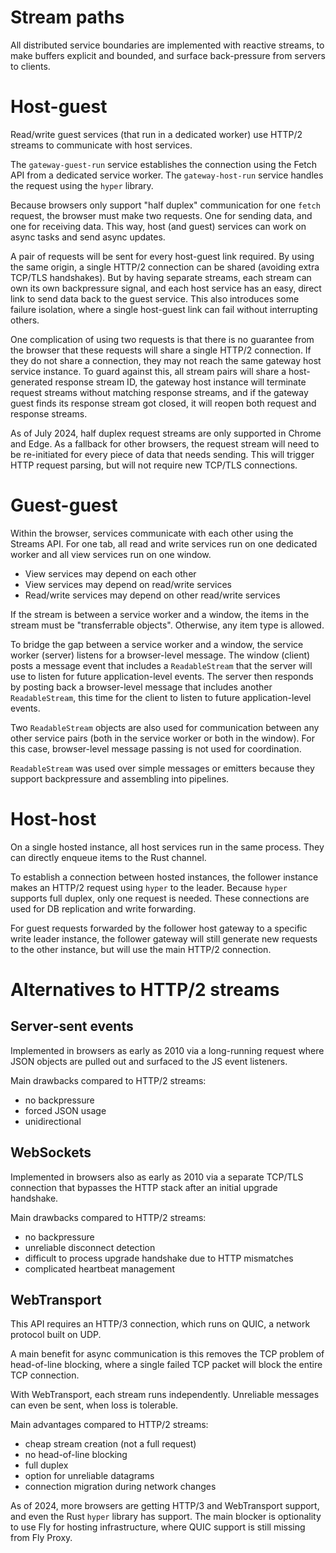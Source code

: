 # Stream paths

All distributed service boundaries are implemented with reactive streams, to make buffers explicit and bounded, and surface back-pressure from servers to clients.

# Host-guest

Read/write guest services (that run in a dedicated worker) use HTTP/2 streams to communicate with host services.

The `gateway-guest-run` service establishes the connection using the Fetch API from a dedicated service worker. The `gateway-host-run` service handles the request using the `hyper` library.

Because browsers only support "half duplex" communication for one `fetch` request, the browser must make two requests. One for sending data, and one for receiving data. This way, host (and guest) services can work on async tasks and send async updates.

A pair of requests will be sent for every host-guest link required. By using the same origin, a single HTTP/2 connection can be shared (avoiding extra TCP/TLS handshakes). But by having separate streams, each stream can own its own backpressure signal, and each host service has an easy, direct link to send data back to the guest service. This also introduces some failure isolation, where a single host-guest link can fail without interrupting others.

One complication of using two requests is that there is no guarantee from the browser that these requests will share a single HTTP/2 connection. If they do not share a connection, they may not reach the same gateway host service instance. To guard against this, all stream pairs will share a host-generated response stream ID, the gateway host instance will terminate request streams without matching response streams, and if the gateway guest finds its response stream got closed, it will reopen both request and response streams.

As of July 2024, half duplex request streams are only supported in Chrome and Edge. As a fallback for other browsers, the request stream will need to be re-initiated for every piece of data that needs sending. This will trigger HTTP request parsing, but will not require new TCP/TLS connections.

# Guest-guest

Within the browser, services communicate with each other using the Streams API. For one tab, all read and write services run on one dedicated worker and all view services run on one window.

- View services may depend on each other
- View services may depend on read/write services
- Read/write services may depend on other read/write services

If the stream is between a service worker and a window, the items in the stream must be "transferrable objects". Otherwise, any item type is allowed.

To bridge the gap between a service worker and a window, the service worker (server) listens for a browser-level message. The window (client) posts a message event that includes a `ReadableStream` that the server will use to listen for future application-level events. The server then responds by posting back a browser-level message that includes another `ReadableStream`, this time for the client to listen to future application-level events.

Two `ReadableStream` objects are also used for communication between any other service pairs (both in the service worker or both in the window). For this case, browser-level message passing is not used for coordination.

`ReadableStream` was used over simple messages or emitters because they support backpressure and assembling into pipelines.

# Host-host

On a single hosted instance, all host services run in the same process. They can directly enqueue items to the Rust channel.

To establish a connection between hosted instances, the follower instance makes an HTTP/2 request using `hyper` to the leader. Because `hyper` supports full duplex, only one request is needed. These connections are used for DB replication and write forwarding.

For guest requests forwarded by the follower host gateway to a specific write leader instance, the follower gateway will still generate new requests to the other instance, but will use the main HTTP/2 connection.

# Alternatives to HTTP/2 streams

## Server-sent events

Implemented in browsers as early as 2010 via a long-running request where JSON objects are pulled out and surfaced to the JS event listeners.

Main drawbacks compared to HTTP/2 streams:

- no backpressure
- forced JSON usage
- unidirectional

## WebSockets

Implemented in browsers also as early as 2010 via a separate TCP/TLS connection that bypasses the HTTP stack after an initial upgrade handshake.

Main drawbacks compared to HTTP/2 streams:

- no backpressure
- unreliable disconnect detection
- difficult to process upgrade handshake due to HTTP mismatches
- complicated heartbeat management

## WebTransport

This API requires an HTTP/3 connection, which runs on QUIC, a network protocol built on UDP.

A main benefit for async communication is this removes the TCP problem of head-of-line blocking, where a single failed TCP packet will block the entire TCP connection.

With WebTransport, each stream runs independently. Unreliable messages can even be sent, when loss is tolerable.

Main advantages compared to HTTP/2 streams:

- cheap stream creation (not a full request)
- no head-of-line blocking
- full duplex
- option for unreliable datagrams
- connection migration during network changes

As of 2024, more browsers are getting HTTP/3 and WebTransport support, and even the Rust `hyper` library has support. The main blocker is optionality to use Fly for hosting infrastructure, where QUIC support is still missing from Fly Proxy.
